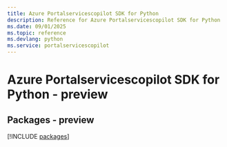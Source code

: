 ```yaml
---
title: Azure Portalservicescopilot SDK for Python
description: Reference for Azure Portalservicescopilot SDK for Python
ms.date: 09/01/2025
ms.topic: reference
ms.devlang: python
ms.service: portalservicescopilot
---
```

# Azure Portalservicescopilot SDK for Python - preview
## Packages - preview
[!INCLUDE [packages](portalservicescopilot-index.md)]